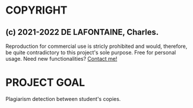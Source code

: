 # COPYRIGHT
## (c) 2021-2022 DE LAFONTAINE, Charles.

Reproduction for commercial use is stricly prohibited and would, therefore, be quite contradictory to this project's sole purpose. Free for personal usage. 
Need new functionalities? [Contact me!](https://www.linkedin.com/in/charles-de-lafontaine-2506191b2/)

# PROJECT GOAL
Plagiarism detection between student's copies.
